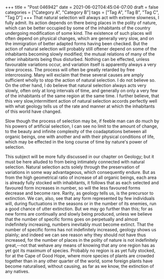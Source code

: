 +++
title = "Post 046942"
date = 2021-06-02T04:45:04-07:00
draft = false
categories = ["Category A", "Category B"]
tags = ["Tag A", "Tag B", "Tag C", "Tag D"]
+++
That natural selection will always act with extreme slowness, I fully admit. Its action depends on there being places in the polity of nature, which can be better occupied by some of the inhabitants of the country undergoing modification of some kind. The existence of such places will often depend on physical changes, which are generally very slow, and on the immigration of better adapted forms having been checked. But the action of natural selection will probably still oftener depend on some of the inhabitants becoming slowly modified; the mutual relations of many of the other inhabitants being thus disturbed. Nothing can be effected, unless favourable variations occur, and variation itself is apparently always a very slow process. The process will often be greatly retarded by free intercrossing. Many will exclaim that these several causes are amply sufficient wholly to stop the action of natural selection. I do not believe so. On the other hand, I do believe that natural selection always acts very slowly, often only at long intervals of time, and generally on only a very few of the inhabitants of the same region at the same time. I further believe, that this very slow,intermittent action of natural selection accords perfectly well with what geology tells us of the rate and manner at which the inhabitants of this world have changed.

Slow though the process of selection may be, if feeble man can do much by his powers of artificial selection, I can see no limit to the amount of change, to the beauty and infinite complexity of the coadaptations between all organic beings, one with another and with their physical conditions of life, which may be effected in the long course of time by nature's power of selection.

This subject will be more fully discussed in our chapter on Geology; but it must be here alluded to from being intimately connected with natural selection. Natural selection acts solely through the preservation of variations in some way advantageous, which consequently endure. But as from the high geometrical ratio of increase of all organic beings, each area is already fully stocked with inhabitants, it follows that as each selected and favoured form increases in number, so will the less favoured forms decrease and become rare. Rarity, as geology tells us, is the precursor to extinction. We can, also, see that any form represented by few individuals will, during fluctuations in the seasons or in the number of its enemies, run a good chance of utter extinction. But we may go further than this; for as new forms are continually and slowly being produced, unless we believe that the number of specific forms goes on perpetually and almost indefinitely increasing, numbers inevitably must become extinct. That the number of specific forms has not indefinitely increased, geology shows us plainly; and indeed we can see reason why they should not have thus increased, for the number of places in the polity of nature is not indefinitely great,--not that wehave any means of knowing that any one region has as yet got its maximum of species. Probably no region is as yet fully stocked, for at the Cape of Good Hope, where more species of plants are crowded together than in any other quarter of the world, some foreign plants have become naturalised, without causing, as far as we know, the extinction of any natives.
